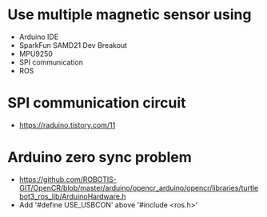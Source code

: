 # Use multiple magnetic sensor using
- Arduino IDE
- SparkFun SAMD21 Dev Breakout
- MPU9250
- SPI communication
- ROS

# SPI communication circuit
- https://raduino.tistory.com/11

# Arduino zero sync problem
- https://github.com/ROBOTIS-GIT/OpenCR/blob/master/arduino/opencr_arduino/opencr/libraries/turtlebot3_ros_lib/ArduinoHardware.h
- Add '#define USE_USBCON' above '#include <ros.h>'
